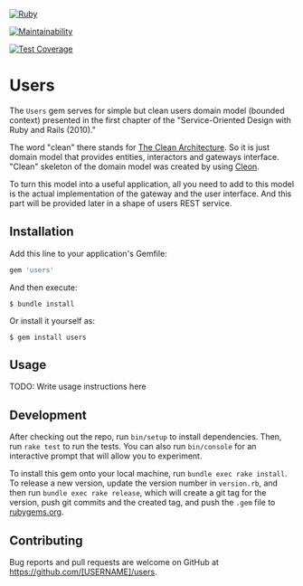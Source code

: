 [![Ruby](https://github.com/nvoynov/cleon-users/actions/workflows/main.yml/badge.svg)](https://github.com/nvoynov/cleon-users/actions/workflows/main.yml)

[![Maintainability](https://api.codeclimate.com/v1/badges/a2c6bf51dfbdece4b3cf/maintainability)](https://codeclimate.com/github/nvoynov/cleon-users/maintainability)

[![Test Coverage](https://api.codeclimate.com/v1/badges/a2c6bf51dfbdece4b3cf/test_coverage)](https://codeclimate.com/github/nvoynov/cleon-users/test_coverage)

# Users

The `Users` gem serves for simple but clean users domain model (bounded context) presented in the first chapter of the "Service-Oriented Design with Ruby and Rails (2010)."

The word "clean" there stands for [The Clean Architecture](https://blog.cleancoder.com/uncle-bob/2012/08/13/the-clean-architecture.html). So it is just domain model that provides entities, interactors and gateways interface. "Clean" skeleton of the domain model was created by using [Cleon](https://github.com/nvoynov/cleon).

To turn this model into a useful application, all you need to add to this model is the actual implementation of the gateway and the user interface. And this part will be provided later in a shape of users REST service.

## Installation

Add this line to your application's Gemfile:

```ruby
gem 'users'
```

And then execute:

    $ bundle install

Or install it yourself as:

    $ gem install users

## Usage

TODO: Write usage instructions here

## Development

After checking out the repo, run `bin/setup` to install dependencies. Then, run `rake test` to run the tests. You can also run `bin/console` for an interactive prompt that will allow you to experiment.

To install this gem onto your local machine, run `bundle exec rake install`. To release a new version, update the version number in `version.rb`, and then run `bundle exec rake release`, which will create a git tag for the version, push git commits and the created tag, and push the `.gem` file to [rubygems.org](https://rubygems.org).

## Contributing

Bug reports and pull requests are welcome on GitHub at https://github.com/[USERNAME]/users.
